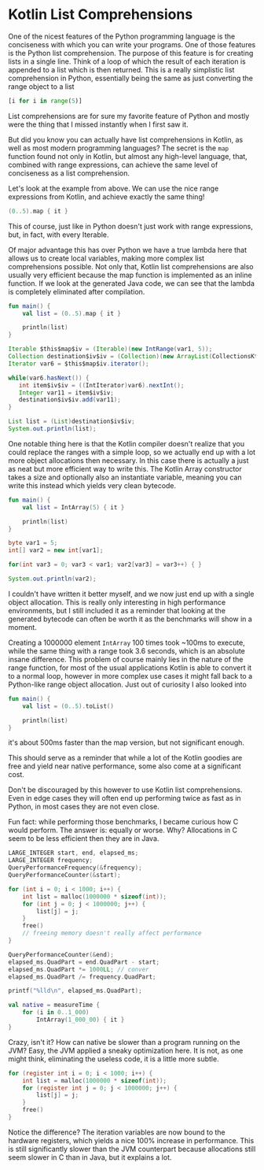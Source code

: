 # Kotlin List Comprehensions

One of the nicest features of the Python programming language is the conciseness with which you can write your programs. One of those features is the Python list comprehension.
The purpose of this feature is for creating lists in a single line. Think of a loop of which the result of each iteration is appended to a list which is then returned.
This is a really simplistic list comprehension in Python, essentially being the same as just converting the range object to a list

```python
[i for i in range(5)]
```

List comprehensions are for sure my favorite feature of Python and mostly were the thing that I missed instantly when I first saw it.

But did you know you can actually have list comprehensions in Kotlin, as well as most modern programming languages? The secret is the `map` function found not only in Kotlin, but almost any high-level language, that, combined with range expressions, can achieve the same level of conciseness as a list comprehension.

Let's look at the example from above. We can use the nice range expressions from Kotlin, and achieve exactly the same thing!

```kotlin
(0..5).map { it }
```

This of course, just like in Python doesn't just work with range expressions, but, in fact, with every Iterable.

Of major advantage this has over Python we have a true lambda here that allows us to create local variables, making more complex list comprehensions possible.
Not only that, Kotlin list comprehensions are also usually very efficient because the map function is implemented as an inline function.
If we look at the generated Java code, we can see that the lambda is completely eliminated after compilation.

```kotlin
fun main() {
    val list = (0..5).map { it }

    println(list)
}
```

```java
Iterable $this$map$iv = (Iterable)(new IntRange(var1, 5));
Collection destination$iv$iv = (Collection)(new ArrayList(CollectionsKt.collectionSizeOrDefault($this$map$iv, 10)));
Iterator var6 = $this$map$iv.iterator();

while(var6.hasNext()) {
   int item$iv$iv = ((IntIterator)var6).nextInt();
   Integer var11 = item$iv$iv;
   destination$iv$iv.add(var11);
}

List list = (List)destination$iv$iv;
System.out.println(list);
```

One notable thing here is that the Kotlin compiler doesn't realize that you could replace the ranges with a simple loop, so we actually end up with a lot more object allocations then necessary. In this case there is actually a just as neat but more efficient way to write this. The Kotlin Array constructor takes a size and optionally also an instantiate variable, meaning you can write this instead which yields very clean bytecode.

```kotlin
fun main() {
    val list = IntArray(5) { it }

    println(list)
}
```

```java
byte var1 = 5;
int[] var2 = new int[var1];

for(int var3 = 0; var3 < var1; var2[var3] = var3++) { }

System.out.println(var2);
```

I couldn't have written it better myself, and we now just end up with a single object allocation. This is really only interesting in high performance environments, but I still included it as a reminder that looking at the generated bytecode can often be worth it as the benchmarks will show in a moment.

Creating a 1000000 element `IntArray` 100 times took ~100ms to execute, while the same thing with a range took 3.6 seconds, which is an absolute insane difference.
This problem of course mainly lies in the nature of the range function, for most of the usual applications Kotlin is able to convert it to a normal loop, however in more complex use cases it might fall back to a Python-like range object allocation. Just out of curiosity I also looked into

```kotlin
fun main() {
    val list = (0..5).toList()

    println(list)
}
```

it's about 500ms faster than the map version, but not significant enough.

This should serve as a reminder that while a lot of the Kotlin goodies are free and yield near native performance, some also come at a significant cost.

Don't be discouraged by this however to use Kotlin list comprehensions. Even in edge cases they will often end up performing twice as fast as in Python, in most cases they are not even close.



Fun fact: while performing those benchmarks, I became curious how C would perform. The answer is: equally or worse. Why? Allocations in C seem to be less efficient then they are in Java.

```c
LARGE_INTEGER start, end, elapsed_ms;
LARGE_INTEGER frequency;
QueryPerformanceFrequency(&frequency);
QueryPerformanceCounter(&start);

for (int i = 0; i < 1000; i++) {
    int list = malloc(1000000 * sizeof(int));
    for (int j = 0; j < 1000000; j++) {
        list[j] = j;
    }
    free()
    // freeing memory doesn't really affect performance
}

QueryPerformanceCounter(&end);
elapsed_ms.QuadPart = end.QuadPart - start;
elapsed_ms.QuadPart *= 1000LL; // conver
elapsed_ms.QuadPart /= frequency.QuadPart;

printf("%lld\n", elapsed_ms.QuadPart);
```

```kotlin
val native = measureTime {
	for (i in 0..1_000)
		IntArray(1_000_00) { it }
}
```

Crazy, isn't it? How can native be slower than a program running on the JVM?
Easy, the JVM applied a sneaky optimization here. It is not, as one might think, eliminating the useless code, it is a little more subtle.

```c
for (register int i = 0; i < 1000; i++) {
    int list = malloc(1000000 * sizeof(int));
    for (register int j = 0; j < 1000000; j++) {
        list[j] = j;
    }
    free()
}
```

Notice the difference? The iteration variables are now bound to the hardware registers, which yields a nice 100% increase in performance. This is still significantly slower than the JVM counterpart because allocations still seem slower in C than in Java, but it explains a lot.